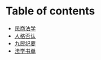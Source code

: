 # Table of contents

* [民商法学](README.md)
* [人格否认](ren-ge-fou-ren.md)
* [九民纪要](jiu-min-ji-yao.md)
* [法学书单](fa-xue-shu-dan.md)

